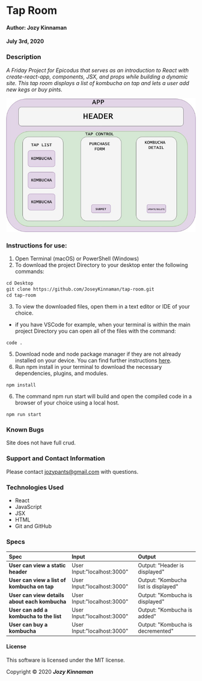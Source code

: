 # **Tap Room**

#### Author: **Jozy Kinnaman**
#### July 3rd, 2020

### Description

_A Friday Project for Epicodus that serves as an introduction to React with create-react-app, components, JSX, and props while building a dynamic site. This tap room displays a list of kombucha on tap and lets a user add new kegs or buy pints._

![Wireframe](src/img/tap-room.jpg)

### Instructions for use:

1. Open Terminal (macOS) or PowerShell (Windows)
2. To download the project Directory to your desktop enter the following commands:
```
cd Desktop
git clone https://github.com/JoseyKinnaman/tap-room.git
cd tap-room
```
3. To view the downloaded files, open them in a text editor or IDE of your choice.
* if you have VSCode for example, when your terminal is within the main project Directory you can open all of the files with the command:
```
code .
```
5. Download node and node package manager if they are not already installed on your device. You can find further instructions [here](https://www.learnhowtoprogram.com/intermediate-javascript/getting-started-with-javascript-8d3b52cf-3755-481d-80c5-46f1d3a8ffeb/installing-node-js-14f2721a-61e0-44b3-af1f-73f17348c8f4).
5. Run npm install in your terminal to download the necessary dependencies, plugins, and modules.
```
npm install
```
6. The command npm run start will build and open the compiled code in a browser of your choice using a local host.
```
npm run start
```

### Known Bugs

Site does not have full crud.

### Support and Contact Information

Please contact jozypants@gmail.com with questions. 

### Technologies Used

* React
* JavaScript
* JSX
* HTML
* Git and GitHub

### Specs
| Spec | Input | Output |
| :------------- | :------------- | :------------- |
| **User can view a static header** | User Input:"localhost:3000" | Output: “Header is displayed" |
| **User can view a list of kombucha on tap** | User Input:"localhost:3000" | Output: “Kombucha list is displayed" |
| **User can view details about each kombucha** | User Input:"localhost:3000" | Output: "Kombucha is displayed" |
| **User can add a kombucha to the list** | User Input:"localhost:3000" | Output: "Kombucha is added" |
| **User can buy a kombucha** | User Input:"localhost:3000" | Output: "Kombucha is decremented" |

#### License

This software is licensed under the MIT license.

Copyright © 2020 **_Jozy Kinnaman_**
